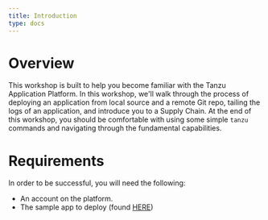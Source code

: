 ```yaml
---
title: Introduction
type: docs
---
```


# Overview

This workshop is built to help you become familiar with the Tanzu Application Platform. In this workshop, we'll walk through the process of deploying an application from local source and a remote Git repo, tailing the logs of an application, and introduce you to a Supply Chain. At the end of this workshop, you should be comfortable with using some simple `tanzu` commands and navigating through the fundamental capabilities.


# Requirements
In order to be successful, you will need the following:
* An account on the platform.
* The sample app to deploy (found [HERE](/docs/pkg/attendees-sample-app.tgz))
